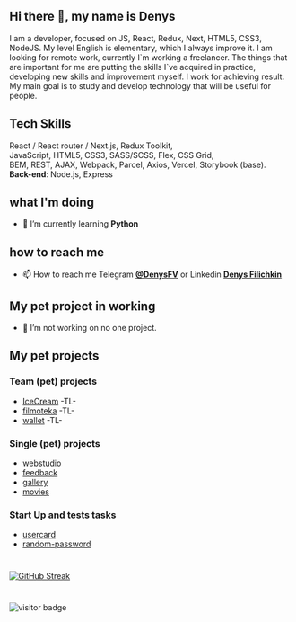 <!-- @format -->

## Hi there 👋, my name is Denys

<p>
I am a developer, focused on JS, React, Redux, Next, HTML5, CSS3, NodeJS. My level English is elementary, which I always improve it. I am looking for remote work, currently I`m working a freelancer. The things that are important for me are putting the skills I`ve acquired in practice, developing new skills and improvement myself.
I work for achieving result. My main goal is to study and develop technology that will be useful for people.
</p>

## Tech Skills

React / React router / Next.js, Redux Toolkit, <br/>
JavaScript, HTML5, CSS3, SASS/SCSS, Flex, CSS Grid, <br/>
BEM, REST, AJAX, Webpack, Parcel, Axios, Vercel, Storybook (base).
<br/>
**Back-end**: Node.js, Express

## what I'm doing

- 🌱 I’m currently learning **Python**

## how to reach me

- 📫 How to reach me Telegram **[@DenysFV](https://t.me/DenysFV)** or Linkedin **[Denys Filichkin](linkedin.com/in/denys-filichkin-30483390)**

## My pet project in working

- 🔭 I’m not working on no one project.

## My pet projects

### Team (pet) projects

- [IceCream](https://github.com/DenysPhV/project_group_4) -TL-
- [filmoteka](https://github.com/DenysPhV/project_group_2) -TL-
- [wallet](https://github.com/DenysPhV/project_group_2-front) -TL-

### Single (pet) projects

- [webstudio](https://github.com/DenysPhV/goit-markup-hw-08)
- [feedback](https://github.com/DenysPhV/goit-react-hw-04-hooks-feedback)
- [gallery](https://github.com/DenysPhV/goit-react-hw-04-hooks-images)
- [movies](https://github.com/DenysPhV/goit-react-hw-04-movies)

### Start Up and tests tasks

- [usercard](https://github.com/DenysPhV/USERCARD)
- [random-password](https://github.com/DenysPhV/random-password)



#

[![GitHub Streak](http://github-readme-streak-stats.herokuapp.com?user=DenysPhV&theme=vue&date_format=j%20M%5B%20Y%5D)](https://git.io/streak-stats)

#

![visitor badge](https://visitor-badge.glitch.me/badge?page_id=DenysPhV.visitor-badge&left_text=My%20Page%20Visitors)
